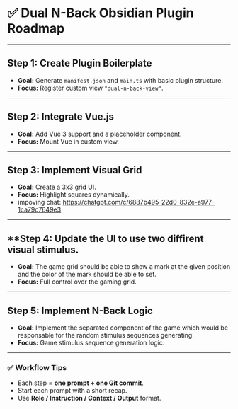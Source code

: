 # ✅ Dual N-Back Obsidian Plugin Roadmap

---

## **Step 1: Create Plugin Boilerplate**
- **Goal:** Generate `manifest.json` and `main.ts` with basic plugin structure.
- **Focus:** Register custom view `"dual-n-back-view"`.

---

## **Step 2: Integrate Vue.js**
- **Goal:** Add Vue 3 support and a placeholder component.
- **Focus:** Mount Vue in custom view.

---

## **Step 3: Implement Visual Grid**
- **Goal:** Create a 3x3 grid UI.
- **Focus:** Highlight squares dynamically.
- impoving chat: https://chatgpt.com/c/6887b495-22d0-832e-a977-1ca79c7649e3

---

## **Step 4: Update the UI to use two diffirent visual stimulus.
- **Goal:** The game grid should be able to show a mark at the given position and the color of the mark should be able to set.
- **Focus:** Full control over the gaming grid.

---

## **Step 5: Implement N-Back Logic**
- **Goal:** Implement the separated component of the game which would be responsable for the random stimulus sequences generating.
- **Focus:** Game stimulus sequence generation logic.
---

### ✅ Workflow Tips
- Each step = **one prompt + one Git commit**.
- Start each prompt with a short recap.
- Use **Role / Instruction / Context / Output** format.
